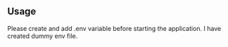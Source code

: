 ## Usage

Please create and add .env variable before starting the application. I have created dummy env file.
